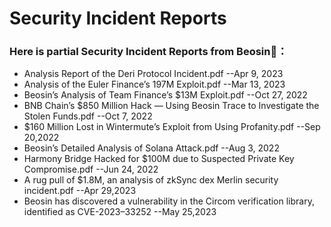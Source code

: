 # Security Incident Reports

### Here is partial Security Incident Reports from Beosin:closed_book:：

* Analysis Report of the Deri Protocol Incident.pdf --Apr 9, 2023
* Analysis of the Euler Finance’s 197M Exploit.pdf --Mar 13, 2023
* Beosin’s Analysis of Team Finance’s $13M Exploit.pdf --Oct 27, 2022
* BNB Chain’s $850 Million Hack — Using Beosin Trace to Investigate the Stolen Funds.pdf --Oct 7, 2022
* $160 Million Lost in Wintermute’s Exploit from Using Profanity.pdf --Sep 20,2022
* Beosin’s Detailed Analysis of Solana Attack.pdf --Aug 3, 2022
* Harmony Bridge Hacked for $100M due to Suspected Private Key Compromise.pdf --Jun 24, 2022
* A rug pull of $1.8M, an analysis of zkSync dex Merlin security incident.pdf --Apr 29,2023
* Beosin has discovered a vulnerability in the Circom verification library, identified as CVE-2023–33252 --May 25,2023
